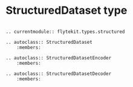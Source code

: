 # StructuredDataset type

```{eval-rst}

.. currentmodule:: flytekit.types.structured

.. autoclass:: StructuredDataset
    :members:

.. autoclass:: StructuredDatasetEncoder
    :members:

.. autoclass:: StructuredDatasetDecoder
    :members:

```
